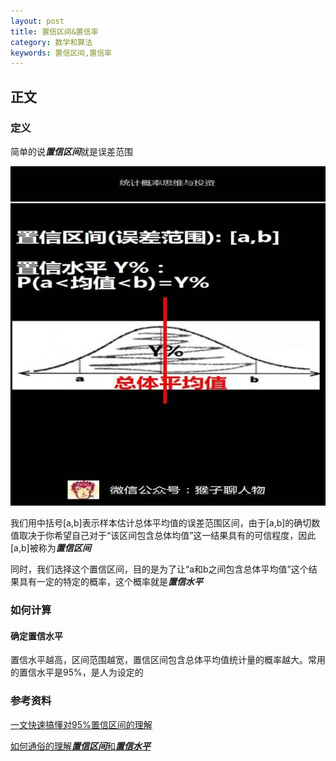 ```yaml
---
layout: post
title: 置信区间&置信率
category: 数学和算法
keywords: 置信区间,置信率
---
```


## 正文
### 定义
简单的说***置信区间***就是误差范围

![](/images/confidence_ratio_confidence_interval.jpg)

我们用中括号[a,b]表示样本估计总体平均值的误差范围区间，由于[a,b]的确切数值取决于你希望自己对于“该区间包含总体均值”这一结果具有的可信程度，因此[a,b]被称为***置信区间***

同时，我们选择这个置信区间，目的是为了让“a和b之间包含总体平均值”这个结果具有一定的特定的概率，这个概率就是***置信水平***


### 如何计算
#### 确定置信水平
置信水平越高，区间范围越宽，置信区间包含总体平均值统计量的概率越大。常用的置信水平是95%，是人为设定的

### 参考资料
[一文快速搞懂对95%置信区间的理解](https://blog.csdn.net/pannn0504/article/details/82455934)

[如何通俗的理解***置信区间***和***置信水平***](http://www.360doc.com/content/18/0317/16/15033922_737796626.shtml)
